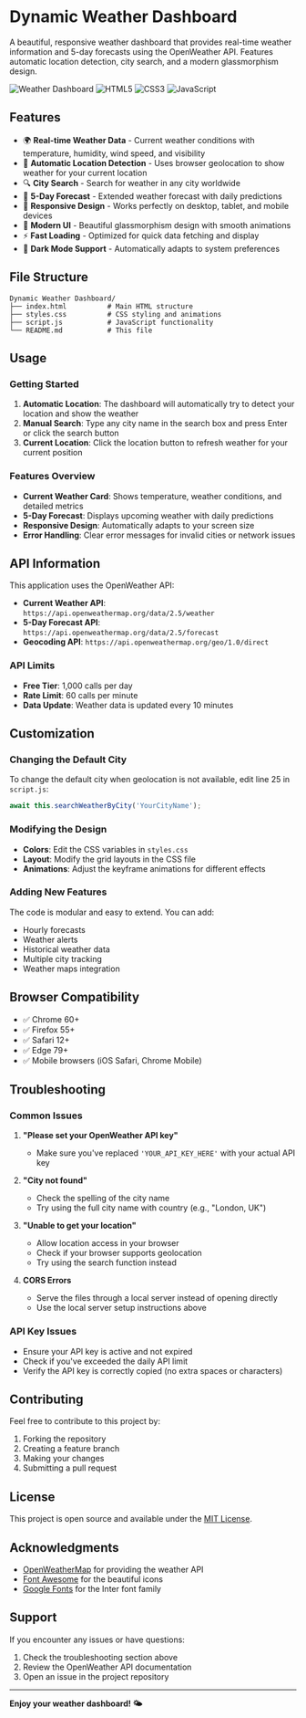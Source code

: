 # Dynamic Weather Dashboard
A beautiful, responsive weather dashboard that provides real-time weather information and 5-day forecasts using the OpenWeather API. Features automatic location detection, city search, and a modern glassmorphism design.

![Weather Dashboard](https://img.shields.io/badge/Weather-Dashboard-blue?style=for-the-badge&logo=weather)
![HTML5](https://img.shields.io/badge/HTML5-E34F26?style=for-the-badge&logo=html5&logoColor=white)
![CSS3](https://img.shields.io/badge/CSS3-1572B6?style=for-the-badge&logo=css3&logoColor=white)
![JavaScript](https://img.shields.io/badge/JavaScript-F7DF1E?style=for-the-badge&logo=javascript&logoColor=black)

## Features

- 🌍 **Real-time Weather Data** - Current weather conditions with temperature, humidity, wind speed, and visibility
- 📍 **Automatic Location Detection** - Uses browser geolocation to show weather for your current location
- 🔍 **City Search** - Search for weather in any city worldwide
- 📅 **5-Day Forecast** - Extended weather forecast with daily predictions
- 📱 **Responsive Design** - Works perfectly on desktop, tablet, and mobile devices
- 🎨 **Modern UI** - Beautiful glassmorphism design with smooth animations
- ⚡ **Fast Loading** - Optimized for quick data fetching and display
- 🌙 **Dark Mode Support** - Automatically adapts to system preferences

## File Structure

```
Dynamic Weather Dashboard/
├── index.html          # Main HTML structure
├── styles.css          # CSS styling and animations
├── script.js           # JavaScript functionality
└── README.md           # This file
```

## Usage

### Getting Started

1. **Automatic Location**: The dashboard will automatically try to detect your location and show the weather
2. **Manual Search**: Type any city name in the search box and press Enter or click the search button
3. **Current Location**: Click the location button to refresh weather for your current position

### Features Overview

- **Current Weather Card**: Shows temperature, weather conditions, and detailed metrics
- **5-Day Forecast**: Displays upcoming weather with daily predictions
- **Responsive Design**: Automatically adapts to your screen size
- **Error Handling**: Clear error messages for invalid cities or network issues

## API Information

This application uses the OpenWeather API:

- **Current Weather API**: `https://api.openweathermap.org/data/2.5/weather`
- **5-Day Forecast API**: `https://api.openweathermap.org/data/2.5/forecast`
- **Geocoding API**: `https://api.openweathermap.org/geo/1.0/direct`

### API Limits

- **Free Tier**: 1,000 calls per day
- **Rate Limit**: 60 calls per minute
- **Data Update**: Weather data is updated every 10 minutes

## Customization
### Changing the Default City
To change the default city when geolocation is not available, edit line 25 in `script.js`:

```javascript
await this.searchWeatherByCity('YourCityName');
```

### Modifying the Design

- **Colors**: Edit the CSS variables in `styles.css`
- **Layout**: Modify the grid layouts in the CSS file
- **Animations**: Adjust the keyframe animations for different effects

### Adding New Features

The code is modular and easy to extend. You can add:

- Hourly forecasts
- Weather alerts
- Historical weather data
- Multiple city tracking
- Weather maps integration

## Browser Compatibility

- ✅ Chrome 60+
- ✅ Firefox 55+
- ✅ Safari 12+
- ✅ Edge 79+
- ✅ Mobile browsers (iOS Safari, Chrome Mobile)

## Troubleshooting

### Common Issues

1. **"Please set your OpenWeather API key"**
   - Make sure you've replaced `'YOUR_API_KEY_HERE'` with your actual API key

2. **"City not found"**
   - Check the spelling of the city name
   - Try using the full city name with country (e.g., "London, UK")

3. **"Unable to get your location"**
   - Allow location access in your browser
   - Check if your browser supports geolocation
   - Try using the search function instead

4. **CORS Errors**
   - Serve the files through a local server instead of opening directly
   - Use the local server setup instructions above

### API Key Issues

- Ensure your API key is active and not expired
- Check if you've exceeded the daily API limit
- Verify the API key is correctly copied (no extra spaces or characters)

## Contributing

Feel free to contribute to this project by:

1. Forking the repository
2. Creating a feature branch
3. Making your changes
4. Submitting a pull request

## License

This project is open source and available under the [MIT License](LICENSE).

## Acknowledgments

- [OpenWeatherMap](https://openweathermap.org/) for providing the weather API
- [Font Awesome](https://fontawesome.com/) for the beautiful icons
- [Google Fonts](https://fonts.google.com/) for the Inter font family

## Support

If you encounter any issues or have questions:

1. Check the troubleshooting section above
2. Review the OpenWeather API documentation
3. Open an issue in the project repository

---

**Enjoy your weather dashboard! 🌤️**



